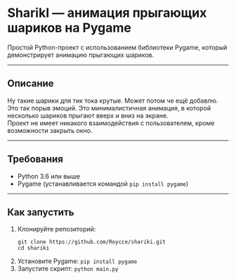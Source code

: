 # SharikI — анимация прыгающих шариков на Pygame

Простой Python-проект с использованием библиотеки Pygame, который демонстрирует анимацию прыгающих шариков.

---

## Описание
Ну такие шарики для тик тока крутые. Может потом че ещё добавлю. Это так порыв эмоций.
Это минималистичная анимация, в которой несколько шариков прыгают вверх и вниз на экране.  
Проект не имеет никакого взаимодействия с пользователем, кроме возможности закрыть окно.

---

## Требования

- Python 3.6 или выше  
- Pygame (устанавливается командой `pip install pygame`)

---

## Как запустить

1. Клонируйте репозиторий:
   ```
   git clone https://github.com/Roycce/shariki.git
   cd shariki

2. Установите Pygame:
   `pip install pygame`
3. Запустите скрипт:
   `python main.py`
